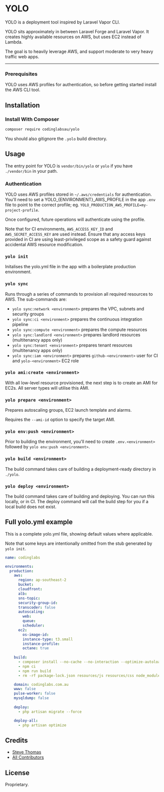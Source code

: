 # YOLO

YOLO is a deployment tool inspired by Laravel Vapor CLI. 

YOLO sits approximately in between Laravel Forge and Laravel Vapor. It creates highly available resources on AWS, but uses EC2 instead of Lambda.

The goal is to heavily leverage AWS, and support moderate to very heavy traffic web apps. 

___
### Prerequisites
YOLO uses AWS profiles for authentication, so before getting started install the AWS CLI tool.

## Installation

### Install With Composer
```bash
composer require codinglabsau/yolo
```

You should also gitignore the `.yolo` build directory.

## Usage
The entry point for YOLO is `vendor/bin/yolo` or `yolo` if you have `./vendor/bin` in your path.

### Authentication
YOLO uses AWS profiles stored in `~/.aws/credentials` for authentication. You'll need to set a YOLO_{ENVIRONMENT}_AWS_PROFILE in the app `.env` file to point to the correct profile; eg. `YOLO_PRODUCTION_AWS_PROFILE=my-project-profile`.

Once configured, future operations will authenticate using the profile.

Note that for CI environments, `AWS_ACCESS_KEY_ID` and `AWS_SECRET_ACCESS_KEY` are used instead. Ensure that any access keys provided in CI are using least-privileged scope as a safety guard against accidental AWS resource modification.

### `yolo init`
Initalises the yolo.yml file in the app with a boilerplate production environment.

### `yolo sync`
Runs through a series of commands to provision all required resources to AWS. The sub-commands are:
- `yolo sync:network <environment>` prepares the VPC, subnets and security groups
- `yolo sync:ci <environment>` prepares the continuous integration pipeline
- `yolo sync:compute <environment>` prepares the compute resources
- `yolo sync:landlord <environment>` prepares landlord resources (multitenancy apps only)
- `yolo sync:tenant <environment>` prepares tenant resources (multitenancy apps only)
- `yolo sync:iam <environment>` prepares `github-<environment>` user for CI and `yolo-<environment>` EC2 role

### `yolo ami:create <environment>`
With all low-level resource provisioned, the next step is to create an AMI for EC2s. All server types will utilise this AMI.

### `yolo prepare <environment>`
Prepares autoscaling groups, EC2 launch template and alarms. 

Requires the `--ami-id` option to specify the target AMI.

### `yolo env:push <environment>`
Prior to building the environment, you'll need to create `.env.<environment>` followed by `yolo env:push <environment>`.

### `yolo build <environment>`
The build command takes care of building a deployment-ready directory in `./yolo`. 

### `yolo deploy <environment>`
The build command takes care of building and deploying. You can run this locally, or in CI. The deploy command will call the build step for you if a local build does not exist. 

## Full yolo.yml example
This is a complete yolo.yml file, showing default values where applicable. 

Note that some keys are intentionally omitted from the stub generated by `yolo init`. 

```yaml
name: codinglabs

environments:
  production:
    aws:
      region: ap-southeast-2
      bucket: 
      cloudfront:
      alb:
      sns-topic:
      security-group-id:
      transcoder: false
      autoscaling:
        web: 
        queue: 
        scheduler: 
      ec2:
        os-image-id:
        instance-type: t3.small
        instance-profile:
        octane: true
    
    build:
      - composer install --no-cache --no-interaction --optimize-autoloader --no-progress --classmap-authoritative --no-dev
      - npm ci
      - npm run build
      - rm -rf package-lock.json resources/js resources/css node_modules database/seeders database/factories resources/seeding

    domain: codinglabs.com.au
    www: false
    pulse-worker: false
    mysqldump: false
    
    deploy:
      - php artisan migrate --force

    deploy-all:
      - php artisan optimize
```

## Credits
- [Steve Thomas](https://github.com/stevethomas)
- [All Contributors](https://github.com/codinglabsau/yolo/contributors)

## License
Proprietary.
